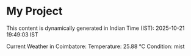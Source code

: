 # My Project

This content is dynamically generated in Indian Time (IST): 2025-10-21 19:49:03 IST


Current Weather in Coimbatore:
Temperature: 25.88 °C
Condition: mist
